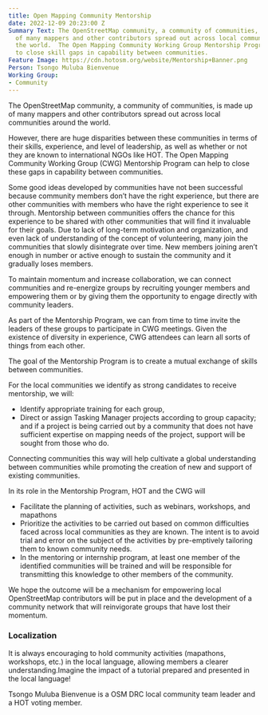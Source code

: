 ```yaml
---
title: Open Mapping Community Mentorship
date: 2022-12-09 20:23:00 Z
Summary Text: The OpenStreetMap community, a community of communities, is made up
  of many mappers and other contributors spread out across local communities around
  the world.  The Open Mapping Community Working Group Mentorship Program can help
  to close skill gaps in capability between communities.
Feature Image: https://cdn.hotosm.org/website/Mentorship+Banner.png
Person: Tsongo Muluba Bienvenue
Working Group:
- Community
---
```


The OpenStreetMap community, a community of communities, is made up of many mappers and other contributors spread out across local communities around the world. 

However, there are huge disparities between these communities in terms of their skills, experience, and level of leadership, as well as whether or not they are known to international NGOs like HOT. The Open Mapping Community Working Group (CWG) Mentorship Program can help to close these gaps in capability between communities.

Some good ideas developed by communities have not been successful because community members don’t have the right experience, but there are other communities with members who have the right experience to see it through. Mentorship between communities offers the chance for this experience to be shared with other communities that will find it invaluable for their goals. Due to lack of long-term motivation and organization, and even lack of understanding of the concept of volunteering, many join the communities that slowly disintegrate over time. New members joining aren’t enough in number or active enough to sustain the community and it gradually loses members.

To maintain momentum and increase collaboration, we can connect communities and re-energize groups by recruiting younger members and empowering them or by giving them the opportunity to engage directly with community leaders. 

As part of the Mentorship Program, we can from time to time invite the leaders of these groups to participate in CWG meetings. Given the existence of diversity in experience, CWG attendees can learn all sorts of things from each other.

The goal of the Mentorship Program is to create a mutual exchange of skills between communities.

For the local communities we identify as strong candidates to receive mentorship, we will:
* Identify appropriate training for each group, 
* Direct or assign Tasking Manager projects according to group capacity; and if a project is being carried out by a community that does not have sufficient expertise on mapping needs of the project, support will be sought from those who do.

Connecting communities this way will help cultivate a global understanding between communities while promoting the creation of new and support of existing communities.

In its role in the Mentorship Program, HOT and the CWG will
* Facilitate the planning of activities, such as webinars, workshops, and mapathons
* Prioritize the activities to be carried out based on common difficulties faced across  local communities as they are known. The intent is to avoid trial and error on the subject of the activities by pre-emptively tailoring them to known community needs. 
* In the mentoring or internship program, at least one member of the identified communities will be trained and  will be responsible for transmitting this knowledge to other members of the community.

We hope the outcome will be a mechanism for empowering local OpenStreetMap contributors will be put in place and the development of a community network that will reinvigorate groups that have lost their momentum.

### Localization

It is always encouraging to hold community activities (mapathons, workshops, etc.) in the local language, allowing members a clearer understanding.Imagine the impact of a tutorial prepared and presented in the local language!

Tsongo Muluba Bienvenue is a OSM DRC local community team leader  and a HOT voting member.